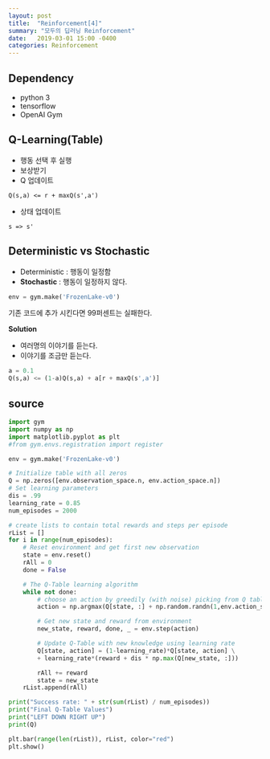 ```yaml
---
layout: post
title:  "Reinforcement[4]"
summary: "모두의 딥러닝 Reinforcement"
date:   2019-03-01 15:00 -0400
categories: Reinforcement
---
```


## Dependency
- python 3
- tensorflow
- OpenAI Gym

## Q-Learning(Table)
- 행동 선택 후 실행
- 보상받기
- Q 업데이트

```
Q(s,a) <= r + maxQ(s',a')
```

- 상태 업데이트

```
s => s'
```

## Deterministic vs Stochastic
- Deterministic : 행동이 일정함
- **Stochastic** : 행동이 일정하지 않다.

```python
env = gym.make('FrozenLake-v0')
```

기존 코드에 추가 시킨다면 99퍼센트는 실패한다.

**Solution**
- 여러명의 이야기를 듣는다.
- 이야기를 조금만 듣는다.

```python
a = 0.1
Q(s,a) <= (1-a)Q(s,a) + a[r + maxQ(s',a')]
```

## source
```python
import gym
import numpy as np
import matplotlib.pyplot as plt
#from gym.envs.registration import register

env = gym.make('FrozenLake-v0')

# Initialize table with all zeros
Q = np.zeros([env.observation_space.n, env.action_space.n])
# Set learning parameters
dis = .99
learning_rate = 0.85
num_episodes = 2000

# create lists to contain total rewards and steps per episode
rList = []
for i in range(num_episodes):
    # Reset environment and get first new observation
    state = env.reset()
    rAll = 0
    done = False

    # The Q-Table learning algorithm
    while not done:
        # choose an action by greedily (with noise) picking from Q table
        action = np.argmax(Q[state, :] + np.random.randn(1,env.action_space.n) / (i+1))

        # Get new state and reward from environment
        new_state, reward, done, _ = env.step(action)

        # Update Q-Table with new knowledge using learning rate
        Q[state, action] = (1-learning_rate)*Q[state, action] \
        + learning_rate*(reward + dis * np.max(Q[new_state, :]))

        rAll += reward
        state = new_state
    rList.append(rAll)

print("Success rate: " + str(sum(rList) / num_episodes))
print("Final Q-Table Values")
print("LEFT DOWN RIGHT UP")
print(Q)

plt.bar(range(len(rList)), rList, color="red")
plt.show()
```
